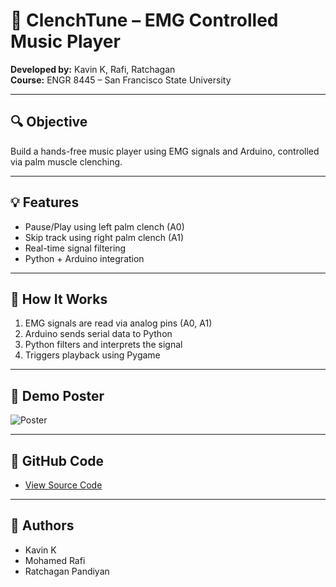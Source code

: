 # 🎵 ClenchTune – EMG Controlled Music Player

**Developed by:** Kavin K, Rafi, Ratchagan  
**Course:** ENGR 8445 – San Francisco State University  

---

## 🔍 Objective
Build a hands-free music player using EMG signals and Arduino, controlled via palm muscle clenching.

---

## 💡 Features
- Pause/Play using left palm clench (A0)
- Skip track using right palm clench (A1)
- Real-time signal filtering
- Python + Arduino integration

---

## 🔧 How It Works
1. EMG signals are read via analog pins (A0, A1)
2. Arduino sends serial data to Python
3. Python filters and interprets the signal
4. Triggers playback using Pygame

---

## 📸 Demo Poster

![Poster](link-to-your-image-or-upload-one)

---

## 📂 GitHub Code
- [View Source Code](https://github.com/Kavin1772/ClenchTune)

---

## 👥 Authors
- Kavin K  
- Mohamed Rafi  
- Ratchagan Pandiyan
